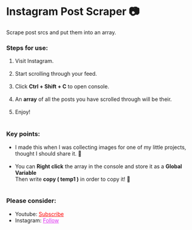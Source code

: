 # Instagram Post Scraper 📷
Scrape post srcs and put them into an array.



<h3>Steps for use: </h3>
<ol style="margin-bottom:10px;">
<li>Visit Instagram.</li><br>
<li>Start scrolling through your feed.</li><br>
<li>Click <b>Ctrl + Shift + C</b> to open console.</li><br>
<li>An <b>array</b> of all the posts you have scrolled through will be their.</li><br>
<li>Enjoy!</li><br>
</ol>


<h3>Key points:</h3>
<ul style="margin-bottom:10px;">
<li>I made this when I was collecting images for one of my little projects, thought I should share it. 🤪</li><br>
<li>You can <b>Right click</b> the array in the console and store it as a <b>Global Variable</b><br>Then write <b>copy ( temp1 )</b> in order to copy it! 💭</li><br>
</ul>

<h3>Please consider:</h3>
<ul>
<li>Youtube:  <a style="color:red;" target="_Blank" href="https://www.youtube.com/channel/UCinBnZ2BKAbCKA1w9lmFd0w">Subscribe</a></li>
<li>Instagram:  <a style="color:#dc2ef0;" target="_Blank" href="https://www.instagram.com/nyc.geahad.codes/">Follow</a></li>
</ul>

